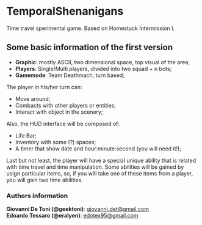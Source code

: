 TemporalShenanigans
===================

Time travel sperimental game. Based on Homestuck Intermission I.

Some basic information of the first version
-------------------------------------------

  * **Graphic**: mostly ASCII, two dimensional space, top visual of the area;
  * **Players**: Single/Multi players, divided into two squad + n bots;
  * **Gamemode**: Team Deathmach, turn based;

The player in his/her turn can:
  * Move around;
  * Combacts with other players or entities;
  * Interact with object in the scenery;

Also, the HUD interface will be composed of:
  * Life Bar;
  * Inventory with some (?) spaces;
  * A timer that show date and hour:minute:second (you will need it!);

Last but not least, the player will have a special unique ability that is related with time 
travel and time manipulation. Some abilities will be gained by usign particular items, so,
if you will take one of these items from a player, you will gain two time abilities.

### Authors information
**Giovanni De Toni (@geektoni)**: giovanni.det@gmail.com  
**Edoardo Tessaro (@eralyen)**: edotex95@gmail.com
